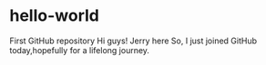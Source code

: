 # hello-world
First GitHub repository
Hi guys!
Jerry here
So, I just joined GitHub today,hopefully for a lifelong journey.
